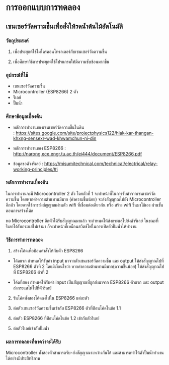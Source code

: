 # การออกแบบการทดลอง

## เซนเซอร์วัดความชื้นเพื่อสั่งให้รดน้ำต้นไม้อัตโนมัติ

### วัตถุประสงค์ 

1.	เพื่อประยุกต์ใช้ไมโครคอนโทรลเลอร์กับเซนเซอร์วัดความชื้น

2.	เพื่อศึกษาวิธีการประยุกต์ใช้โปรแกรมให้มีความซับซ้อนมากขึ้น

### อุปกรณ์ที่ใช้ 

-	เซนเซอร์วัดความชื้น
-	Microcontroller (ESP8266) 2 ตัว
-	รีเลย์
-	ปั๊มน้ำ

### ศึกษาข้อมูลเบื้องต้น 

-	หลักการทำงานของเซนเซอร์วัดความชื้นในดิน  
: https://sites.google.com/site/projectphysics122/hlak-kar-thangan-khxng-sensexr-wad-khwamchun-ni-din

-	หลักการทำงานของ ESP8266
: http://narong.ece.engr.tu.ac.th/ei444/document/ESP8266.pdf

-	ข้อมูลขอตัวงรีเลย์ 
: https://misumitechnical.com/technical/electrical/relay-working-principles/#i

### หลักการทำงานเบื้องต้น

ในการทำงานจะมี Microcontroller 2 ตัว โดยตัวที่ 1 จะทำหน้าที่ในการรับค่าจากเซนเซอร์วัดความชื้น โดยหากค่าความต้านทานมีมาก (ค่าความชื้นน้อย) 
จะส่งสัญญาณไปยัง Microcontroller อีกตัว โดยอาจใช้การส่งสัญญาณผ่านตัว wifi ที่เชื่อมต่อเดียวกัน หรือ สร้าง wifi ขึ้นมาใช้เอง ผ่านขั้นตอนการสร้างโค้ด 

พอ Microcontroller อีกตัวได้รับสัญญาณมาแล้ว จะกำหนดให้ส่งกระแสไปยังตัวรีเลย์ ในขณะที่รีเลย์ได้รับกระแสไฟเข้ามา ก็จะทำหน้าที่เหมือนสวิตช์ไฟในการเปิดตัวปั๊มน้ำให้ทำงาน 
      
### วิธีการทำการทดลอง 

1.	สร้างโค้ดเพื่อป้อนคำสั่งให้กับตัว ESP8266 

- โค้ดแรก กำหนดให้รับค่า input มาจากตัวเซนเซอร์วัดความชื้น และ output ให้ส่งสัญญาณไปที่ ESP8266 ตัวที่ 2 
โดยมีเงื่อนไขว่า หากค่าความต้านทานมีมาก(ความชื้นน้อย) ให้ส่งสัญญาณไปที่ ESP8266 ตัวที่ 2 

- โค้ดที่สอง กำหนดให้รับค่า input เป็นสัญญาณที่ถูกส่งมาจาก ESP8266 ตัวแรก และ output ส่งกระแสไฟไปที่ตัวรีเลย์ 

2. รันโค้ดทั้งสองโค้ดลงไปใน ESP8266 แต่ละตัว

3.	ต่อตัวเซนเซอร์วัดความชื้นเข้ากับ ESP8266 ตัวที่ป้อนโค้ดในข้อ 1.1

4.	ต่อตัว ESP8266 ที่ป้อนโค้ดในข้อ 1.2 เข้ากับตัวรีเลย์

5.	ต่อตัวรีเลย์เข้ากับปั้มน้ำ

### ผลการทดลองที่คาดว่าจะได้รับ

Microcontroller ทั้งสองตัวสามารถรับ-ส่งสัญญาณระหว่างกันได้ และสามารถทำให้ตัวปั๊มน้ำทำงานได้อย่างมีประสิทธิภาพ
